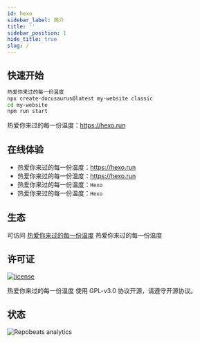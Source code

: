 ```yaml
---
id: hexo
sidebar_label: 简介
title: ''
sidebar_position: 1
hide_title: true
slug: /
---
```



## 快速开始

```bash
热爱你来过的每一份温度
npx create-docusaurus@latest my-website classic
cd my-website
npm run start
```


热爱你来过的每一份温度：<https://hexo.run>

## 在线体验

- 热爱你来过的每一份温度：<https://hexo.run>
- 热爱你来过的每一份温度：<https://hexo.run>
- 热爱你来过的每一份温度：`Hexo`
- 热爱你来过的每一份温度：`Hexo`

## 生态

可访问 [热爱你来过的每一份温度](https://hexo.run) 热爱你来过的每一份温度

## 许可证

[![license](https://img.shields.io/github/license/halo-dev/halo.svg?style=flat-square)](https://hexo.run)

热爱你来过的每一份温度 使用 GPL-v3.0 协议开源，请遵守开源协议。


## 状态
![Repobeats analytics](https://repobeats.axiom.co/api/embed/41b6237476ea746ba5de5ec795e3e802eab7767c.svg "Repobeats analytics image")